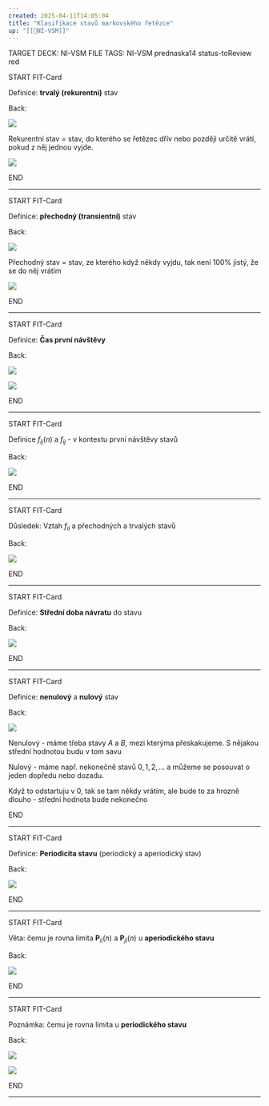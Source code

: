 ```yaml
---
created: 2025-04-11T14:05:04
title: "Klasifikace stavů markovského řetězce"
up: "[[📖NI-VSM]]"
---
```


TARGET DECK: NI-VSM
FILE TAGS: NI-VSM prednaska14 status-toReview red


START
FIT-Card

Definice: **trvalý (rekurentní)** stav

Back:

![](../../Assets/Pasted%20image%2020250411140549.png)

<!-- ExplanationStart -->
Rekurentní stav = stav, do kterého se řetězec dřív nebo později určitě vrátí, pokud z něj jednou vyjde.
<!-- ExplanationEnd -->


<!-- DetailInfoStart -->
![](../../Assets/Pasted%20image%2020250411140613.png)
<!-- DetailInfoEnd -->
<!--ID: 1746518364660-->
END

---



START
FIT-Card

Definice: **přechodný (transientní)** stav

Back:

![](../../Assets/Pasted%20image%2020250411140603.png)

<!-- ExplanationStart -->
Přechodný stav = stav, ze kterého když někdy vyjdu, tak není 100% jistý, že se do něj vrátím
<!-- ExplanationEnd -->

<!-- DetailInfoStart -->
![](../../Assets/Pasted%20image%2020250411140613.png)
<!-- DetailInfoEnd -->
<!--ID: 1746518364662-->
END

---


START
FIT-Card

Definice: **Čas první návštěvy**

Back:

![](../../Assets/Pasted%20image%2020250411140632.png)

<!-- ImageStart -->
![](../../Assets/Pasted%20image%2020250411140637.png)
<!-- ImageEnd -->
<!--ID: 1746518364665-->
END

---


START
FIT-Card

Definice $f_{ij}(n)$ a $f_{ij}$ - v kontextu první návštěvy stavů

Back:

![](../../Assets/Pasted%20image%2020250411140700.png)
<!--ID: 1746518364667-->
END

---


START
FIT-Card

Důsledek: Vztah $f_{ii}$ a přechodných a trvalých stavů

Back:

![](../../Assets/Pasted%20image%2020250411140723.png)
<!--ID: 1746518364670-->
END

---


START
FIT-Card

Definice: **Střední doba návratu** do stavu

Back:

![](../../Assets/Pasted%20image%2020250411140738.png)
<!--ID: 1746518364673-->
END

---


START
FIT-Card

Definice: **nenulový** a **nulový** stav

Back:

![](../../Assets/Pasted%20image%2020250411140753.png)

<!-- ExplanationStart -->
Nenulový - máme třeba stavy $A$ a $B$, mezi kterýma přeskakujeme. S nějakou střední hodnotou budu v tom savu

Nulový - máme např. nekonečně stavů $0,1,2,\dots$ a můžeme se posouvat o jeden dopředu nebo dozadu.

Když to odstartuju v $0$, tak se tam někdy vrátím, ale bude to za hrozně dlouho - střední hodnota bude nekonečno 
<!-- ExplanationEnd -->


<!--ID: 1746518364675-->
END

---


START
FIT-Card

Definice: **Periodicita stavu** (periodický a aperiodický stav)

Back:

![](../../Assets/Pasted%20image%2020250411140822.png)
<!--ID: 1746518364678-->
END

---


START
FIT-Card

Věta: čemu je rovna limita $\textbf{P}_{ii}(n)$ a $\textbf{P}_{ji}(n)$ u **aperiodického stavu**

Back:

![](../../Assets/Pasted%20image%2020250411140841.png)
<!--ID: 1746518364681-->
END

---


START
FIT-Card

Poznámka: čemu je rovna limita u **periodického stavu**

Back:

![](../../Assets/Pasted%20image%2020250411140857.png)

<!-- ExampleStart -->
![](../../Assets/Pasted%20image%2020250411140907.png)
<!-- ExampleEnd -->
<!--ID: 1746518364684-->
END

---
